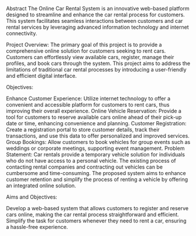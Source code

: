 Abstract
The Online Car Rental System is an innovative web-based platform designed to streamline and enhance the car rental process for customers. This system facilitates seamless interactions between customers and car rental services by leveraging advanced information technology and internet connectivity.

Project Overview:
The primary goal of this project is to provide a comprehensive online solution for customers seeking to rent cars. Customers can effortlessly view available cars, register, manage their profiles, and book cars through the system. This project aims to address the limitations of traditional car rental processes by introducing a user-friendly and efficient digital interface.

Objectives:

Enhance Customer Experience: Utilize internet technology to offer a convenient and accessible platform for customers to rent cars, thus improving their overall experience.
Online Vehicle Reservation: Provide a tool for customers to reserve available cars online ahead of their pick-up date or time, enhancing convenience and planning.
Customer Registration: Create a registration portal to store customer details, track their transactions, and use this data to offer personalized and improved services.
Group Bookings: Allow customers to book vehicles for group events such as weddings or corporate meetings, supporting event management.
Problem Statement:
Car rentals provide a temporary vehicle solution for individuals who do not have access to a personal vehicle. The existing process of contacting rental companies and contracting out vehicles can be cumbersome and time-consuming. The proposed system aims to enhance customer retention and simplify the process of renting a vehicle by offering an integrated online solution.

Aims and Objectives:

Develop a web-based system that allows customers to register and reserve cars online, making the car rental process straightforward and efficient.
Simplify the task for customers whenever they need to rent a car, ensuring a hassle-free experience.
